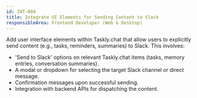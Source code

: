 ```yaml
---
id: INT-004
title: Integrate UI Elements for Sending Content to Slack
responsibleArea: Frontend Developer (Web & Desktop)
---
```

Add user interface elements within Taskly.chat that allow users to explicitly send content (e.g., tasks, reminders, summaries) to Slack. This involves:
- 'Send to Slack' options on relevant Taskly.chat items (tasks, memory entries, conversation summaries).
- A modal or dropdown for selecting the target Slack channel or direct message.
- Confirmation messages upon successful sending.
- Integration with backend APIs for dispatching the content.